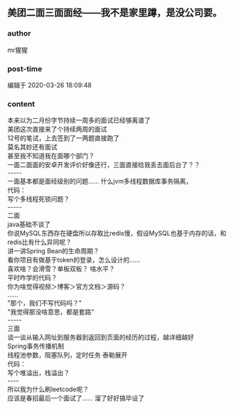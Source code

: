## 美团二面三面面经——我不是家里蹲，是没公司要。
### author 
mr猩猩
### post-time 

编辑于  2020-03-26 18:09:48
### content 
<div class="post-topic-des nc-post-content">
 <div>
  本来以为二月份字节持续一周多的面试已经够离谱了
 </div>
 <div>
  美团这次直接来了个持续两周的面试
 </div>
 <div>
  12号的笔试，上去签到了一两题直接跑了
 </div>
 <div>
  莫名其妙还有面试
 </div>
 <div>
  甚至我不知道我在面哪个部门？
 </div>
 <div>
  一面二面面的安卓开发评价好像还行，三面直接给我丢去面后台了？？
 </div>
 <div>
  -----
 </div>
 <div>
  一面基本都是面经级别的问题…… 什么jvm多线程数据库事务隔离，
 </div>
 <div>
  代码：
 </div>
 <div>
  写个多线程死锁问题？
 </div>
 <div>
  -----
 </div>
 <div>
  二面
 </div>
 <div>
  java基础不谈了
 </div>
 <div>
  你说MySQL东西存在硬盘所以存取比redis慢，假设MySQL也基于内存的话，和redis比有什么异同呢？
 </div>
 <div>
  讲一讲Spring Bean的生命周期？
 </div>
 <div>
  看你项目有做基于token的登录，怎么设计的……
 </div>
 <div>
  喜欢啥？会滑雪？单板双板？ 啥水平？
 </div>
 <div>
  平时咋学的代码？
 </div>
 <div>
  你为啥觉得视频＞博客＞官方文档＞源码？
 </div>
 <div>
  ……
 </div>
 <div>
  "那个，我们不写代码吗？"
 </div>
 <div>
  "我觉得那没啥意思，都是套路"
 </div>
 <div>
  -----
 </div>
 <div>
  三面
 </div>
 <div>
  谈一谈从输入网址到服务器到返回到页面的经历的过程，越详细越好
 </div>
 <div>
  Spring事务传播机制
 </div>
 <div>
  线程池参数，阻塞队列，定时任务 泰勒展开
 </div>
 <div>
  代码：
 </div>
 <div>
  写个堆溢出，栈溢出？
  <br/>
 </div>
 <div>
  ----
 </div>
 <div>
  所以我为什么刷leetcode呢？
 </div>
 <div>
  应该是春招最后一个面试了…… 溜了好好搞毕设了
 </div>
 <div>
  <br/>
 </div>
</div>
